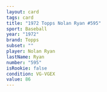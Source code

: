 ```yaml
---
layout: card
tags: card
title: "1972 Topps Nolan Ryan #595"
sport: Baseball
year: "1972"
brand: Topps
subset: ""
player: Nolan Ryan
lastName: Ryan
number: "595"
isRookie: false
condition: VG-VGEX
value: 86
---
```

